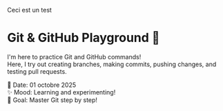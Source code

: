 Ceci est un test 
# Git & GitHub Playground 🚀

I'm here to practice Git and GitHub commands!  
Here, I try out creating branches, making commits, pushing changes, and testing pull requests.  

📅 Date: 01 octobre 2025  
✨ Mood: Learning and experimenting!  
🎯 Goal: Master Git step by step!